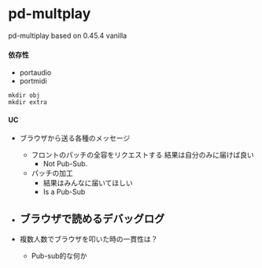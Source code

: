 pd-multplay
===========

pd-multiplay
  based on 0.45.4 vanilla


#### 依存性

- portaudio
- portmidi

```
mkdir obj
mkdir extra

```


#### UC

* ブラウザから送る各種のメッセージ
	- フロントのパッチの全容をリクエストする
		結果は自分のみに届けば良い
		- Not Pub-Sub.
	- パッチの加工
		- 結果はみんなに届いてほしい
		- Is a Pub-Sub

* ブラウザで読めるデバッグログ
	- 

* 複数人数でブラウザを叩いた時の一貫性は？
	- Pub-sub的な何か
	